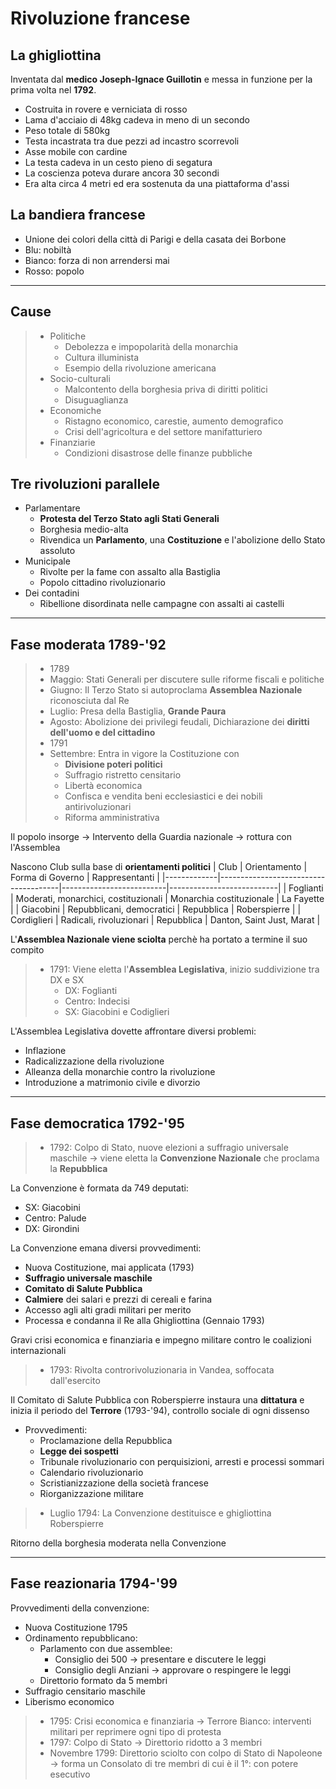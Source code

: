 # Rivoluzione francese

## La ghigliottina

Inventata dal **medico Joseph-Ignace Guillotin** e messa in funzione per la prima volta nel **1792**.
- Costruita in rovere e verniciata di rosso
- Lama d'acciaio di 48kg cadeva in meno di un secondo
- Peso totale di 580kg
- Testa incastrata tra due pezzi ad incastro scorrevoli
- Asse mobile con cardine
- La testa cadeva in un cesto pieno di segatura
- La coscienza poteva durare ancora 30 secondi
- Era alta circa 4 metri ed era sostenuta da una piattaforma d'assi

## La bandiera francese
- Unione dei colori della città di Parigi e della casata dei Borbone
- Blu: nobiltà
- Bianco: forza di non arrendersi mai
- Rosso: popolo

---

## Cause

> - Politiche
>   - Debolezza e impopolarità della monarchia
>   - Cultura illuminista
>   - Esempio della rivoluzione americana
> - Socio-culturali
>   - Malcontento della borghesia priva di diritti politici
>   - Disuguaglianza
> - Economiche
>   - Ristagno economico, carestie, aumento demografico
>   - Crisi dell'agricoltura e del settore manifatturiero
> - Finanziarie
>   - Condizioni disastrose delle finanze pubbliche

## Tre rivoluzioni parallele

- Parlamentare
  - **Protesta del Terzo Stato agli Stati Generali**
  - Borghesia medio-alta
  - Rivendica un **Parlamento**, una **Costituzione** e l'abolizione dello Stato assoluto
- Municipale
  - Rivolte per la fame con assalto alla Bastiglia
  - Popolo cittadino rivoluzionario
- Dei contadini
  - Ribellione disordinata nelle campagne con assalti ai castelli

---

## Fase moderata 1789-'92

> - 1789
> - Maggio: Stati Generali per discutere sulle riforme fiscali e politiche
> - Giugno: Il Terzo Stato si autoproclama **Assemblea Nazionale** riconosciuta dal Re
> - Luglio: Presa della Bastiglia, **Grande Paura**
> - Agosto: Abolizione dei privilegi feudali, Dichiarazione dei **diritti dell'uomo e del cittadino**
> - 1791
> - Settembre: Entra in vigore la Costituzione con
>   - **Divisione poteri politici**
>   - Suffragio ristretto censitario
>   - Libertà economica
>   - Confisca e vendita beni ecclesiastici e dei nobili antirivoluzionari
>   - Riforma amministrativa

Il popolo insorge -> Intervento della Guardia nazionale -> rottura con l'Assemblea

Nascono Club sulla base di **orientamenti politici**
| Club        | Orientamento                         | Forma di Governo         | Rappresentanti            |
|-------------|--------------------------------------|--------------------------|---------------------------|
| Foglianti   | Moderati, monarchici, costituzionali | Monarchia costituzionale | La Fayette                |
| Giacobini   | Repubblicani, democratici            | Repubblica               | Roberspierre              |
| Cordiglieri | Radicali, rivoluzionari              | Repubblica               | Danton, Saint Just, Marat |

L'**Assemblea Nazionale viene sciolta** perchè ha portato a termine il suo compito

> - 1791: Viene eletta l'**Assemblea Legislativa**, inizio suddivizione tra DX e SX
>   - DX: Foglianti
>   - Centro: Indecisi
>   - SX: Giacobini e Codiglieri

L'Assemblea Legislativa dovette affrontare diversi problemi:
- Inflazione
- Radicalizzazione della rivoluzione
- Alleanza della monarchie contro la rivoluzione
- Introduzione a matrimonio civile e divorzio

---

## Fase democratica 1792-'95

> - 1792: Colpo di Stato, nuove elezioni a suffragio universale maschile -> viene eletta la **Convenzione Nazionale** che proclama la **Repubblica**

La Convenzione è formata da 749 deputati:
- SX: Giacobini
- Centro: Palude
- DX: Girondini

La Convenzione emana diversi provvedimenti:
- Nuova Costituzione, mai applicata (1793)
- **Suffragio universale maschile**
- **Comitato di Salute Pubblica**
- **Calmiere** dei salari e prezzi di cereali e farina
- Accesso agli alti gradi militari per merito
- Processa e condanna il Re alla Ghigliottina (Gennaio 1793)

Gravi crisi economica e finanziaria e impegno militare contro le coalizioni internazionali

> - 1793: Rivolta controrivoluzionaria in Vandea, soffocata dall'esercito

Il Comitato di Salute Pubblica con Roberspierre instaura una **dittatura** e inizia il periodo del **Terrore** (1793-'94), controllo sociale di ogni dissenso

- Provvedimenti:
  - Proclamazione della Repubblica
  - **Legge dei sospetti**
  - Tribunale rivoluzionario con perquisizioni, arresti e processi sommari
  - Calendario rivoluzionario
  - Scristianizzazione della società francese
  - Riorganizzazione militare

> - Luglio 1794: La Convenzione destituisce e ghigliottina Roberspierre

Ritorno della borghesia moderata nella Convenzione

---

## Fase reazionaria 1794-'99

Provvedimenti della convenzione:
- Nuova Costituzione 1795
- Ordinamento repubblicano:
  - Parlamento con due assemblee:
    - Consiglio dei 500 -> presentare e discutere le leggi
    - Consiglio degli Anziani -> approvare o respingere le leggi
  - Direttorio formato da 5 membri
- Suffragio censitario maschile
- Liberismo economico

> - 1795: Crisi economica e finanziaria -> Terrore Bianco: interventi militari per reprimere ogni tipo di protesta
> - 1797: Colpo di Stato -> Direttorio ridotto a 3 membri
> - Novembre 1799: Direttorio sciolto con colpo di Stato di Napoleone -> forma un Consolato di tre membri di cui è il 1°: con potere esecutivo